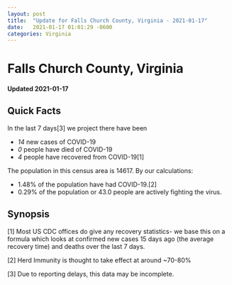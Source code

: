 ```yaml
---
layout: post
title:  "Update for Falls Church County, Virginia - 2021-01-17"
date:   2021-01-17 01:01:29 -0600
categories: Virginia
---
```


# Falls Church County, Virginia
#### Updated 2021-01-17

## Quick Facts

In the last 7 days[3] we project there have been
- *14* new cases of COVID-19
- *0* people have died of COVID-19
- *4* people have recovered from COVID-19[1]

The population in this census area is 14617. By our calculations:
- 1.48% of the population have had COVID-19.[2]
- 0.29% of the population or 43.0 people are actively fighting the virus.

## Synopsis




[1] Most US CDC offices do give any recovery statistics- we base this on a formula which looks at confirmed new cases
15 days ago (the average recovery time) and deaths over the last 7 days.

[2] Herd Immunity is thought to take effect at around ~70-80%

[3] Due to reporting delays, this data may be incomplete.
 
    